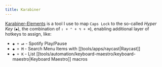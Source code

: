 ```yaml
---
title: Karabiner
---
```


[Karabiner-Elements](https://karabiner-elements.pqrs.org/) is a tool I use to map `Caps Lock` to the so-called _Hyper Key_ (`◆`), the combination of `⇧ + ⌃ + ⌥ + ⌘`), enabling additional layer of hotkeys to assign, like:

- `◆ + ⏯︎` - Spotify Play/Pause
- `◆ + M` - Search Menu Items with [[tools/apps/raycast|Raycast]]
- `◆ + K` - List [[tools/automation/keyboard-maestro/keyboard-maestro|Keyboard Maestro]] macros
